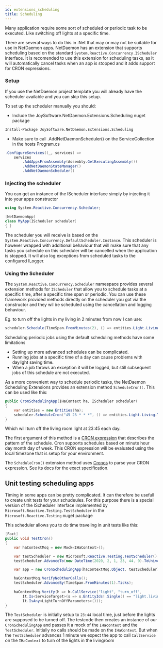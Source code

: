 ```yaml
---
id: extensions_scheduling
title: Scheduling
---
```


Many application require some sort of scheduled or periodic task to be executed. Like switching off lights at a specific time.

There are several ways to do this in .Net that may or may not be suitable for use in NetDaemon apps. NetDaemon has an extension that supports scheduling based on the standard `System.Reactive.Concurrency.IScheduler` interface. It is recomended to use this extension for scheduling tasks, as it will automatically cancel tasks when an app is stopped and it adds support for CRON expressions.

### Setup

If you use the NetDaemon project template you will already have the scheduler available and you can skip this setup.

To set up the scheduler manually you should:

* Include the JoySoftware.NetDaemon.Extensions.Scheduling nuget package 

```ps
Install-Package JoySoftware.NetDaemon.Extensions.Scheduling 
```

* Make sure to call .AddNetDaemonScheduler() on the ServiceCollection in the hosts Program.cs

```csharp
.ConfigureServices((_, services) =>
    services
        .AddAppsFromAssembly(Assembly.GetExecutingAssembly())
        .AddNetDaemonStateManager()
        .AddNetDaemonScheduler()
```

### Injecting the scheduler

You can get an instance of the IScheduler interface simply by injecting it into your apps constructor

```csharp
using System.Reactive.Concurrency.Scheduler; 

[NetDaemonApp]
class MyApp(IScheduler scheduler)
{ }
```

The scheduler you will receive is based on the `System.Reactive.Concurrency.DefaultScheduler.Instance`. This scheduler is however wrapped with additional behaviour that will make sure that any tasks you schedule on this scheduler will be cancelled when the application is stopped. It will also log exceptions from scheduled tasks to the configured ILogger.

### Using the Scheduler
The `System.Reactive.Concurrency.Scheduler` namespace provides several extension methods for `IScheduler` that allow you to schedule tasks at a specific time, after a specific time span or periodic. You can use these framework provided methods directly on the scheduler you got via the constructor and they wil be scheduled using the cancellation and logging behaviour.

Eg. to turn off the lights in my living in 2 minutes from now I can use:
```csharp
scheduler.Schedule(TimeSpan.FromMinutes(2), () => entities.Light.Living.TurnOff());
```

Scheduling periodic jobs using the default scheduling methods have some limitations
* Setting up more advanced schedules can be complicated.
* Running jobs at a specific time of a day can cause problems with daylight saving time.
* When a job throws an exception it will be logged, but still subsequent jobs of this schedule are not executed.

As a more convenient way to schedule periodic tasks, the NetDaemon Scheduling Extensions provides an extension method `ScheduleCron()`. This can be used like this:

```csharp
public CronSchedulingApp(IHaContext ha, IScheduler scheduler)
{
    var entities = new Entities(ha); 
    scheduler.ScheduleCron("45 23 * * *", () => entities.Light.Living.TurnOff());
}
```
Which will turn off the living room light at 23:45 each day. 

The first argument of this method is a [CRON expression](https://en.wikipedia.org/wiki/Cron) that describes the pattern of the schedule. Cron supports schedules based on minute hour day month day of week. This CRON expression will be evaluated using the local timezone that is setup for your environment.

The `ScheduleCron()` extension method uses [Cronos](https://github.com/HangfireIO/Cronos) to parse your CRON expression. See its docs for the exact specification.

## Unit testing scheduling apps
Timing in some apps can be pretty complicated. It can therefore be usefull to create unit tests for your schudeules. For this purpose there is a special version of the IScheduler interface implemented by `Microsoft.Reactive.Testing.TestScheduler` in the `Microsoft.Reactive.Testing` nuget package 

This scheduler allows you to do time traveling in unit tests like this:

```csharp
[Fact]
public void TestCron()
{
    var haContextMoq = new Mock<IHaContext>();

    var testScheduler = new Microsoft.Reactive.Testing.TestScheduler();
    testScheduler.AdvanceTo(new DateTime(2020, 2, 1, 23, 44, 0).ToUniversalTime().Ticks);

    var app = new CronSchedulingApp(haContextMoq.Object, testScheduler);

    haContextMoq.VerifyNoOtherCalls();
    testScheduler.AdvanceBy(TimeSpan.FromMinutes(1).Ticks);
    
    haContextMoq.Verify(h => h.CallService("light", "turn_off",
        It.Is<ServiceTarget>(s => s.EntityIds!.Single() == "light.living"),
        It.IsAny<LightTurnOffParameters>()));
}
```

The `TestScheduler` is initially setup to `23:44` local time, just before the lights are supposed to be turned off. The testcode then creates an instance of our `CronSchedulingApp` and passes it a mock of the `IHacontext` and the `TestScheduler`. Initially no calls should be made on the `IHaContext`. But when the `TestScheduler` advances 1 minute we expect the app to call `CallService` on the `IHaContext` to turn of the lights in the livingroom

